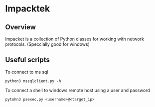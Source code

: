 # Impacktek

## Overview

Impacket is a collection of Python classes for working with network protocols. (Speccially good for windows)


## Useful scripts

To connect to ms sql

	python3 mssqlclient.py -h

To connect a shell to windows remote host using a user and password

	pytohn3 psexec.py <username>@<target_ip>